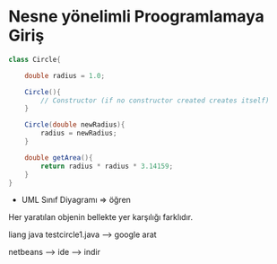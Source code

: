 # Nesne yönelimli Proogramlamaya Giriş

```java
class Circle{

    double radius = 1.0;

    Circle(){
        // Constructor (if no constructor created creates itself)
    }

    Circle(double newRadius){
        radius = newRadius;
    }

    double getArea(){
        return radius * radius * 3.14159;
    }
}
```

- UML Sınıf Diyagramı => öğren

Her yaratılan objenin bellekte yer karşılığı farklıdır.

liang java testcircle1.java --> google arat

netbeans --> ide --> indir
